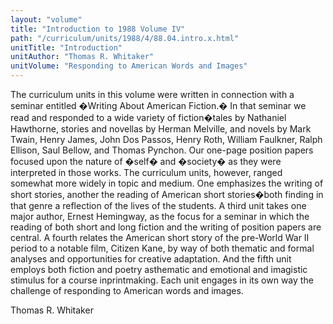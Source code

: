 ```yaml
---
layout: "volume"
title: "Introduction to 1988 Volume IV"
path: "/curriculum/units/1988/4/88.04.intro.x.html"
unitTitle: "Introduction"
unitAuthor: "Thomas R. Whitaker"
unitVolume: "Responding to American Words and Images"
---
```

<body>
 <p>
  The curriculum units in this volume were written in connection with a seminar entitled �Writing About American Fiction.� In that seminar we read and responded to a wide variety of fiction�tales by Nathaniel Hawthorne, stories and novellas by Herman Melville, and novels by Mark Twain, Henry James, John Dos Passos, Henry Roth, William Faulkner, Ralph Ellison, Saul Bellow, and Thomas Pynchon. Our one-page position papers focused upon the nature of �self� and �society� as they were interpreted in those works. The curriculum units, however, ranged somewhat more widely in topic and medium. One emphasizes the writing of short stories, another the reading of American short stories�both finding in that genre a reflection of the lives of the students. A third unit takes one major author, Ernest Hemingway, as the focus for a seminar in which the reading of both short and long fiction and the writing of position papers are central. A fourth relates the American short story of the pre-World War II period to a notable film, Citizen Kane, by way of both thematic and formal analyses and opportunities for creative adaptation. And the fifth unit employs both fiction and poetry asthematic and emotional and imagistic stimulus for a course inprintmaking. Each unit engages in its own way the challenge of responding to American words and images.
 </p>
 <p>
  Thomas R. Whitaker
 </p>

</body>